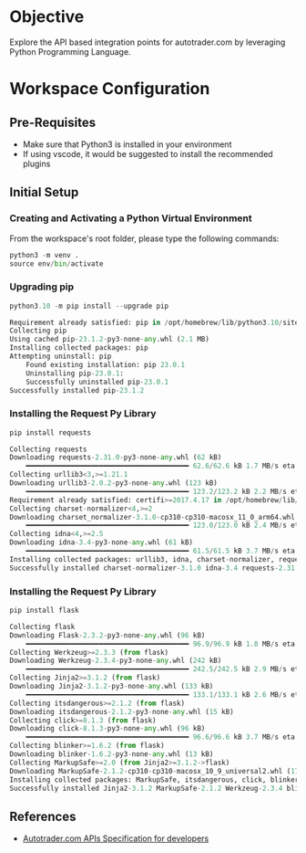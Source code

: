 # Objective

Explore the API based integration points for autotrader.com by leveraging Python Programming Language.

# Workspace Configuration

## Pre-Requisites

* Make sure that Python3 is installed in your environment
* If using vscode, it would be suggested to install the recommended plugins

## Initial Setup

### Creating and Activating a Python Virtual Environment

From the workspace's root folder, please type the following commands:

```python
python3 -m venv .
source env/bin/activate
```

### Upgrading pip

```python
python3.10 -m pip install --upgrade pip

Requirement already satisfied: pip in /opt/homebrew/lib/python3.10/site-packages (23.0.1)
Collecting pip
Using cached pip-23.1.2-py3-none-any.whl (2.1 MB)
Installing collected packages: pip
Attempting uninstall: pip
    Found existing installation: pip 23.0.1
    Uninstalling pip-23.0.1:
    Successfully uninstalled pip-23.0.1
Successfully installed pip-23.1.2
```

### Installing the Request Py Library

```python
pip install requests

Collecting requests
Downloading requests-2.31.0-py3-none-any.whl (62 kB)
    ━━━━━━━━━━━━━━━━━━━━━━━━━━━━━━━━━━━━━━━━ 62.6/62.6 kB 1.7 MB/s eta 0:00:00
Collecting urllib3<3,>=1.21.1
Downloading urllib3-2.0.2-py3-none-any.whl (123 kB)
    ━━━━━━━━━━━━━━━━━━━━━━━━━━━━━━━━━━━━━━━━ 123.2/123.2 kB 2.2 MB/s eta 0:00:00
Requirement already satisfied: certifi>=2017.4.17 in /opt/homebrew/lib/python3.10/site-packages (from requests) (2022.12.7)
Collecting charset-normalizer<4,>=2
Downloading charset_normalizer-3.1.0-cp310-cp310-macosx_11_0_arm64.whl (123 kB)
    ━━━━━━━━━━━━━━━━━━━━━━━━━━━━━━━━━━━━━━━━ 123.0/123.0 kB 2.4 MB/s eta 0:00:00
Collecting idna<4,>=2.5
Downloading idna-3.4-py3-none-any.whl (61 kB)
    ━━━━━━━━━━━━━━━━━━━━━━━━━━━━━━━━━━━━━━━━ 61.5/61.5 kB 3.7 MB/s eta 0:00:00
Installing collected packages: urllib3, idna, charset-normalizer, requests
Successfully installed charset-normalizer-3.1.0 idna-3.4 requests-2.31.0 urllib3-2.0.2
```

### Installing the Request Py Library

```python
pip install flask

Collecting flask
Downloading Flask-2.3.2-py3-none-any.whl (96 kB)
    ━━━━━━━━━━━━━━━━━━━━━━━━━━━━━━━━━━━━━━━━ 96.9/96.9 kB 1.8 MB/s eta 0:00:00
Collecting Werkzeug>=2.3.3 (from flask)
Downloading Werkzeug-2.3.4-py3-none-any.whl (242 kB)
    ━━━━━━━━━━━━━━━━━━━━━━━━━━━━━━━━━━━━━━━━ 242.5/242.5 kB 2.9 MB/s eta 0:00:00
Collecting Jinja2>=3.1.2 (from flask)
Downloading Jinja2-3.1.2-py3-none-any.whl (133 kB)
    ━━━━━━━━━━━━━━━━━━━━━━━━━━━━━━━━━━━━━━━━ 133.1/133.1 kB 2.6 MB/s eta 0:00:00
Collecting itsdangerous>=2.1.2 (from flask)
Downloading itsdangerous-2.1.2-py3-none-any.whl (15 kB)
Collecting click>=8.1.3 (from flask)
Downloading click-8.1.3-py3-none-any.whl (96 kB)
    ━━━━━━━━━━━━━━━━━━━━━━━━━━━━━━━━━━━━━━━━ 96.6/96.6 kB 3.7 MB/s eta 0:00:00
Collecting blinker>=1.6.2 (from flask)
Downloading blinker-1.6.2-py3-none-any.whl (13 kB)
Collecting MarkupSafe>=2.0 (from Jinja2>=3.1.2->flask)
Downloading MarkupSafe-2.1.2-cp310-cp310-macosx_10_9_universal2.whl (17 kB)
Installing collected packages: MarkupSafe, itsdangerous, click, blinker, Werkzeug, Jinja2, flask
Successfully installed Jinja2-3.1.2 MarkupSafe-2.1.2 Werkzeug-2.3.4 blinker-1.6.2 click-8.1.3 flask-2.3.2 itsdangerous-2.1.2
```

## References

* [Autotrader.com APIs Specification for developers](https://developers.autotrader.co.uk/api#introduction)